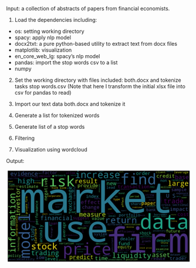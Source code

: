 Input: a collection of abstracts of papers from financial economists.

1.	Load the dependencies including:  
*	os: setting working directory  
* spacy: apply nlp model  
* docx2txt: a pure python-based utility to extract text from docx files  
* matplotlib: visualization  
* en_core_web_lg: spacy’s nlp model  
* pandas: import the stop words csv to a list  
* numpy  

2.	Set the working directory with files included: both.docx and tokenize tasks stop words.csv (Note that here I transform the initial xlsx file into csv for pandas to read)  

3.	Import our text data both.docx and tokenize it  

4.	Generate a list for tokenized words  

5.	Generate list of a stop words  

6.	Filtering  

7.	Visualization using wordcloud

Output:

![](Fintech.png?raw=true)
